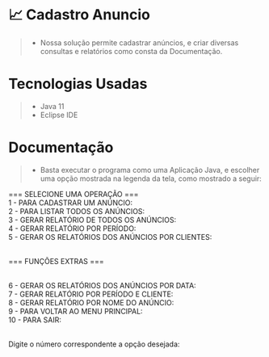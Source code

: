 # :chart_with_upwards_trend: Cadastro Anuncio

> - Nossa solução permite cadastrar anúncios, e criar diversas consultas e relatórios como consta da Documentação.

# Tecnologias Usadas

> - Java 11
> - Eclipse IDE


# Documentação

> - Basta executar o programa como uma Aplicação Java, e escolher uma opção mostrada na legenda da tela, como mostrado a seguir:

=== SELECIONE UMA OPERAÇÃO ===
<br>
1 - PARA CADASTRAR UM ANÚNCIO: 
<br>
2 - PARA LISTAR TODOS OS ANÚNCIOS: 
<br>
3 - GERAR RELATÓRIO DE TODOS OS ANÚNCIOS:
<br>
4 - GERAR RELATÓRIO POR PERÍODO: 
<br>
5 - GERAR OS RELATÓRIOS DOS ANÚNCIOS POR CLIENTES: 
<br><br>


 === FUNÇÕES EXTRAS === 
<br><br>

6 - GERAR OS RELATÓRIOS DOS ANÚNCIOS POR DATA: 
<br>
7 - GERAR RELATÓRIO POR PERÍODO E CLIENTE: 
<br>
8 - GERAR RELATÓRIO POR NOME DO ANÚNCIO: 
<br>
9 - PARA VOLTAR AO MENU PRINCIPAL: 
<br>
10 - PARA SAIR: 
<br><br>

Digite o número correspondente a opção desejada: 


